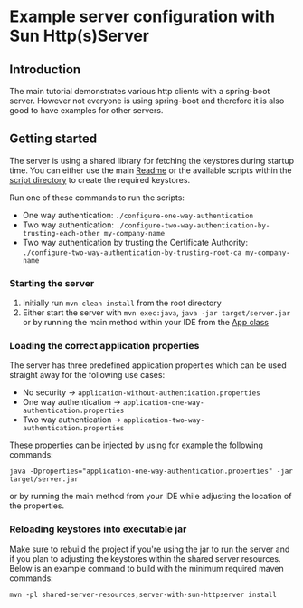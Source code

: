 # Example server configuration with Sun Http(s)Server

## Introduction
The main tutorial demonstrates various http clients with a spring-boot server. However not everyone is using spring-boot and therefore it is also good to have examples for other servers. 

## Getting started
The server is using a shared library for fetching the keystores during startup time. You can either use the main [Readme](../README.MD) or the available scripts within the [script directory](../script) to create the required keystores. 

Run one of these commands to run the scripts:
* One way authentication: `./configure-one-way-authentication`
* Two way authentication: `./configure-two-way-authentication-by-trusting-each-other my-company-name`
* Two way authentication by trusting the Certificate Authority: `./configure-two-way-authentication-by-trusting-root-ca my-company-name`

### Starting the server
1. Initially run `mvn clean install` from the root directory
2. Either start the server with `mvn exec:java`, `java -jar target/server.jar` or by running the main method within your IDE from the [App class](src/main/java/nl/altindag/server/App.java)

### Loading the correct application properties
The server has three predefined application properties which can be used straight away for the following use cases:
* No security -> `application-without-authentication.properties`
* One way authentication -> `application-one-way-authentication.properties`
* Two way authentication -> `application-two-way-authentication.properties`

These properties can be injected by using for example the following commands:
```
java -Dproperties="application-one-way-authentication.properties" -jar target/server.jar
```
or by running the main method from your IDE while adjusting the location of the properties.

### Reloading keystores into executable jar
Make sure to rebuild the project if you're using the jar to run the server and if you plan to adjusting the keystores within the shared server resources.
Below is an example command to build with the minimum required maven commands:
```
mvn -pl shared-server-resources,server-with-sun-httpserver install
```
